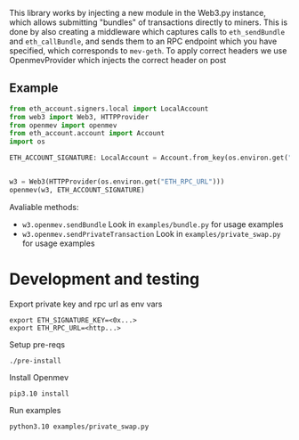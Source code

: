 This library works by injecting a new module in the Web3.py instance, which allows
submitting "bundles" of transactions directly to miners. This is done by also creating
a middleware which captures calls to `eth_sendBundle` and `eth_callBundle`, and sends
them to an RPC endpoint which you have specified, which corresponds to `mev-geth`. 
To apply correct headers we use OpenmevProvider which injects the correct header on post 

## Example

```python
from eth_account.signers.local import LocalAccount
from web3 import Web3, HTTPProvider
from openmev import openmev
from eth_account.account import Account
import os

ETH_ACCOUNT_SIGNATURE: LocalAccount = Account.from_key(os.environ.get("ETH_SIGNATURE_KEY"))


w3 = Web3(HTTPProvider(os.environ.get("ETH_RPC_URL")))
openmev(w3, ETH_ACCOUNT_SIGNATURE)
```

Avaliable methods:
- `w3.openmev.sendBundle` Look in `examples/bundle.py` for usage examples
- `w3.openmev.sendPrivateTransaction` Look in `examples/private_swap.py` for usage examples

# Development and testing

Export private key and rpc url as env vars
```
export ETH_SIGNATURE_KEY=<0x...>
export ETH_RPC_URL=<http...>
```

Setup pre-reqs
```
./pre-install
```

Install Openmev
```
pip3.10 install
```

Run examples
```
python3.10 examples/private_swap.py
```
